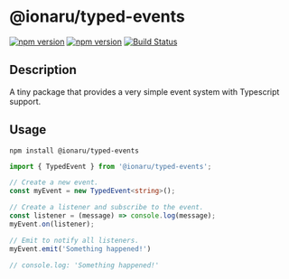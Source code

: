 # @ionaru/typed-events

[![npm version](https://img.shields.io/npm/v/@ionaru/typed-events.svg?style=for-the-badge)](https://www.npmjs.com/package/@ionaru/typed-events)
[![npm version](https://img.shields.io/npm/v/@ionaru/typed-events/next.svg?style=for-the-badge)](https://www.npmjs.com/package/@ionaru/typed-events/v/next)
[![Build Status](https://img.shields.io/travis/Ionaru/typed-events/master.svg?style=for-the-badge)](https://travis-ci.org/Ionaru/typed-events)

## Description
A tiny package that provides a very simple event system with Typescript support.

## Usage
```
npm install @ionaru/typed-events
```

```ts
import { TypedEvent } from '@ionaru/typed-events';

// Create a new event.
const myEvent = new TypedEvent<string>();

// Create a listener and subscribe to the event.
const listener = (message) => console.log(message);
myEvent.on(listener);

// Emit to notify all listeners.
myEvent.emit('Something happened!')

// console.log: 'Something happened!'
```
